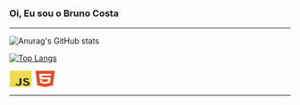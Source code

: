 ### Oi, Eu sou o Bruno Costa

<!--
**Dock32/Dock32** is a ✨ _special_ ✨ repository because its `README.md` (this file) appears on your GitHub profile.

Here are some ideas to get you started:

- 🔭 I’m currently working on ...
- 🌱 I’m currently learning ...
- 👯 I’m looking to collaborate on ...
- 🤔 I’m looking for help with ...
- 💬 Ask me about ...
- 📫 How to reach me: ...
- 😄 Pronouns: ...
- ⚡ Fun fact: ...
-->
<hr>

![Anurag's GitHub stats](https://github-readme-stats.vercel.app/api?username=Dock32&show_icons=true&theme=midnight-purple)<p></p>
[![Top Langs](https://github-readme-stats.vercel.app/api/top-langs/?username=Dock32&layout=compact&theme=midnight-purple)](https://github.com/Dock32/github-readme-stats)



<img align="center" alt="Bruno-Js" height="30" width="40" src="https://raw.githubusercontent.com/devicons/devicon/master/icons/javascript/javascript-original.svg" style="max-width:100%;">

<img align="center" alt="Bruno-HTML" height="30" width="40" src="https://raw.githubusercontent.com/devicons/devicon/master/icons/html5/html5-plain.svg" style="max-width:100%;">

<hr>
